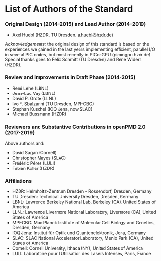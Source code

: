 # List of Authors of the Standard

### Original Design (2014-2015) and Lead Author (2014-2019)

- Axel Huebl (HZDR, TU Dresden, a.huebl@hzdr.de)

*Acknowledgements:* the original design of this standard is based on the
                    experiences we gained in the last years implementing
                    efficient, parallel I/O in several PIC codes, but most
                    recently in PIConGPU (picongpu.hzdr.de).
                    Special thanks goes to Felix Schmitt (TU Dresden)
                    and Rene Widera (HZDR).


### Review and Improvements in Draft Phase (2014-2015)

- Remi Lehe (LBNL)
- Jean-Luc Vay (LBNL)
- David P. Grote (LLNL)
- Ivo F. Sbalzarini (TU Dresden, MPI-CBG)
- Stephan Kuschel (IOQ Jena, now SLAC)
- Michael Bussmann (HZDR)


### Reviewers and Substantive Contributions in openPMD 2.0 (2017-2019)

Above authors and:

- David Sagan (Cornell)
- Christopher Mayes (SLAC)
- Frédéric Pérez (LULI)
- Fabian Koller (HZDR)


### Affiliations

- HZDR: Helmholtz-Zentrum Dresden - Rossendorf, Dresden, Germany
- TU Dresden: Technical University Dresden, Dresden, Germany
- LBNL: Lawrence Berkeley National Lab, Berkeley (CA), United States of America
- LLNL: Lawrence Livermore National Laboratory, Livermore (CA), United States of America
- MPI-CBG: Max Planck Institute of Molecular Cell Biology and Genetics, Dresden, Germany
- IOQ Jena: Institut für Optik und Quantenelektronik, Jena, Germany
- SLAC: SLAC National Accelerator Laboratory, Menlo Park (CA), United States of America
- Cornell: Cornell University, Ithaca (NY), United States of America
- LULI: Laboratoire pour l'Utilisation des Lasers Intenses, Paris, France
